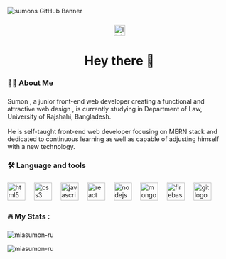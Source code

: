 ![sumons GitHub Banner](https://i.postimg.cc/LXL6TMp5/banner-Linked-In-Github.png)

###

<div align="center"> 
  <a href="https://www.linkedin.com/in/miasumon/" target="_blank">
  <img src="https://img.shields.io/static/v1?message=LinkedIn&logo=linkedin&label=&color=0077B5&logoColor=white&labelColor=&style=for-the-badge" height="25" alt="linkedin logo"  />
  </a>
</div>

###

<h1 align="center">Hey there 👋</h1>

###

<h3 align="left">👩‍💻  About Me </h3>

###


<p align="left">Sumon , a junior front-end web developer creating a functional and attractive web design , is currently studying in Department of Law, University of Rajshahi, Bangladesh. <br><br>He is self-taught front-end web developer focusing on MERN stack and dedicated to continuous learning as well as capable of adjusting himself with a new technology.</p>

###


<h3 align="left">🛠 Language and tools</h3>

###


<div align="left">
  <img src="https://cdn.jsdelivr.net/gh/devicons/devicon/icons/html5/html5-original.svg" height="40" alt="html5 logo"  />
  <img width="12" />
  <img src="https://cdn.jsdelivr.net/gh/devicons/devicon/icons/css3/css3-original.svg" height="40" alt="css3 logo"  />
  <img width="12" />
  <img src="https://cdn.jsdelivr.net/gh/devicons/devicon/icons/javascript/javascript-original.svg" height="40" alt="javascript logo"  />
  <img width="12" />
  <img src="https://cdn.jsdelivr.net/gh/devicons/devicon/icons/react/react-original.svg" height="40" alt="react logo"  />
  <img width="12" />
  <img src="https://cdn.jsdelivr.net/gh/devicons/devicon/icons/nodejs/nodejs-original.svg" height="40" alt="nodejs logo"  />
  <img width="12" />
  <img src="https://cdn.jsdelivr.net/gh/devicons/devicon/icons/mongodb/mongodb-original.svg" height="40" alt="mongodb logo"  />
  <img width="12" />
  <img src="https://cdn.jsdelivr.net/gh/devicons/devicon/icons/firebase/firebase-plain.svg" height="40" alt="firebase logo"  />
  <img width="12" />
  <img src="https://cdn.jsdelivr.net/gh/devicons/devicon/icons/git/git-original.svg" height="40" alt="git logo"  />
</div>

###

<h3 align="left">🔥   My Stats : </h3>

###

 <p><img align="center" src="https://github-readme-stats.vercel.app/api/top-langs?username=miasumon-ru&show_icons=true&locale=en&layout=compact" alt="miasumon-ru" /></p>

<p><img align="center" src="https://github-readme-streak-stats.herokuapp.com/?user=miasumon-ru&" alt="miasumon-ru" /></p>

